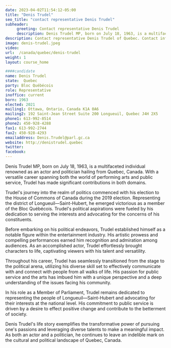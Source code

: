 ```yaml
---
date: 2023-04-02T11:54:12-05:00
title: "Denis Trudel"
seo_title: "contact representative Denis Trudel"
subheader:
     greeting: Contact representative Denis Trudel
     description: Denis Trudel MP, born on July 18, 1963, is a multifaceted individual renowned as an actor and politician hailing from Quebec, Canada.
description: Contact representative Denis Trudel of Quebec. Contact information for Denis Trudel includes email address, phone number, and mailing address.
image: denis-trudel.jpeg
video:
url:  /canada/quebec/denis-trudel
weight: 1
layout: course_home

####candidate
name: Denis Trudel
state:	Quebec
party: Bloc Québécois
role: Representative
inoffice: current
born: 1963
elected: 2021
mailing1: Ottawa, Ontario, Canada K1A 0A6
mailing2: 192 Saint-Jean Street Suite 200 Longueuil, Quebec J4H 2X5
phone1: 613-992-8514
phone2: 450-928-4288
fax1: 613-992-2744
fax2: 450-928-4293
emailaddress: Denis.Trudel@parl.gc.ca
website: http://denistrudel.quebec
twitter:
facebook:
---
```


Denis Trudel MP, born on July 18, 1963, is a multifaceted individual renowned as an actor and politician hailing from Quebec, Canada. With a versatile career spanning both the world of performing arts and public service, Trudel has made significant contributions in both domains.

Trudel's journey into the realm of politics commenced with his election to the House of Commons of Canada during the 2019 election. Representing the district of Longueuil—Saint-Hubert, he emerged victorious as a member of the Bloc Québécois. Trudel's political aspirations were fueled by his dedication to serving the interests and advocating for the concerns of his constituents.

Before embarking on his political endeavors, Trudel established himself as a notable figure within the entertainment industry. His artistic prowess and compelling performances earned him recognition and admiration among audiences. As an accomplished actor, Trudel effortlessly brought characters to life, captivating viewers with his talent and versatility.

Throughout his career, Trudel has seamlessly transitioned from the stage to the political arena, utilizing his diverse skill set to effectively communicate with and connect with people from all walks of life. His passion for public service and the arts has imbued him with a unique perspective and a deep understanding of the issues facing his community.

In his role as a Member of Parliament, Trudel remains dedicated to representing the people of Longueuil—Saint-Hubert and advocating for their interests at the national level. His commitment to public service is driven by a desire to effect positive change and contribute to the betterment of society.

Denis Trudel's life story exemplifies the transformative power of pursuing one's passions and leveraging diverse talents to make a meaningful impact. As both an actor and a politician, he continues to leave an indelible mark on the cultural and political landscape of Quebec, Canada.
